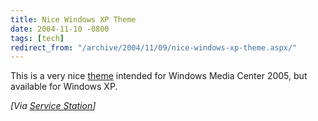 ```yaml
---
title: Nice Windows XP Theme
date: 2004-11-10 -0800
tags: [tech]
redirect_from: "/archive/2004/11/09/nice-windows-xp-theme.aspx/"
---
```


This is a very nice
[theme](http://www.softpedia.com/public/cat/9/3/9-3-42.shtml) intended
for Windows Media Center 2005, but available for Windows XP.

*[Via [Service
Station](http://pluralsight.com/blogs/aaron/archive/2004/11/10/3401.aspx)]*

